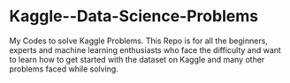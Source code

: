 # Kaggle--Data-Science-Problems
My Codes to solve Kaggle Problems. This Repo is for all the beginners, experts and machine learning enthusiasts who face the difficulty and want to learn how to get started with the dataset on Kaggle and many other problems faced while solving.

